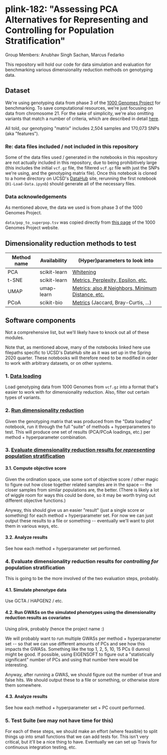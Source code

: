 # plink-182: "Assessing PCA Alternatives for Representing and Controlling for Population Stratification"

Group Members: Anubhav Singh Sachan, Marcus Fedarko

This repository will hold our code for data simulation and evaluation for
benchmarking various dimensionality reduction methods on genotyping data.

## Dataset

We're using genotyping data from phase 3 of the
[1000 Genomes Project](https://www.internationalgenome.org/) for benchmarking.
To save computational resources, we're just focusing on data from chromosome 21.
For the sake of simplicity, we're also omitting variants that match a number of
criteria, which are described in detail
[here](https://nbviewer.jupyter.org/github/fedarko/plink-182/blob/master/notebooks/01-Load-Data.ipynb#bcftools-query-options).

All told, our genotyping "matrix" includes 2,504 samples and 170,073 SNPs (aka "features").

### Re: data files included / not included in this repository

Some of the data files used / generated in the notebooks in this repository are
not actually included in this repository, due to being prohibitively large (this includes
the initial `vcf.gz` file, the filtered `vcf.gz` file with just the SNPs we're using, and
the genotyping matrix file). Once this notebook is cloned to a home directory on UCSD's
[DataHub](http://datahub.ucsd.edu/) site, rerunning the first notebook (`01-Load-Data.ipynb`) should
generate all of the necessary files.

### Data acknowledgements

As mentioned above, the data we used is from phase 3 of the 1000 Genomes Project.

`data/pop_to_superpop.tsv` was copied directly from
[this page](https://www.internationalgenome.org/faq/which-populations-are-part-your-study/) of the 1000
Genomes Project website.

## Dimensionality reduction methods to test

| Method name | Availability | (Hyper)parameters to look into |
| --- | --- | --- |
| PCA | scikit-learn | [Whitening](http://ufldl.stanford.edu/tutorial/unsupervised/PCAWhitening/) |
| t-SNE | scikit-learn | [Metrics, Perplexity, Epsilon, etc.](https://towardsdatascience.com/how-to-tune-hyperparameters-of-tsne-7c0596a18868) |
| UMAP | umap-learn | [Metrics; also # Neighbors, Minimum Distance, etc.](https://umap-learn.readthedocs.io/en/latest/parameters.html)
| PCoA | scikit-bio | [Metrics](http://scikit-bio.org/docs/latest/generated/skbio.diversity.beta_diversity.html?highlight=beta_diversity#skbio.diversity.beta_diversity) (Jaccard, Bray-Curtis, ...) |

## Software components

Not a comprehensive list, but we'll likely have to knock out all of these modules.

Note that, as mentioned above, many of the notebooks linked here use filepaths specific to
UCSD's DataHub site as it was set up in the Spring 2020 quarter. These notebooks will
therefore need to be modified in order to work with arbitrary datasets, or on other systems.

### 1. [Data loading](https://nbviewer.jupyter.org/github/fedarko/plink-182/blob/master/notebooks/01-Load-Data.ipynb)
Load genotyping data from 1000 Genomes from `vcf.gz` into a format that's easier
to work with for dimensionality reduction. Also, filter out certain types of variants.

### 2. [Run dimensionality reduction](https://nbviewer.jupyter.org/github/fedarko/plink-182/blob/master/notebooks/02-Run-Dimensionality-Reduction.ipynb)
Given the genotyping matrix that was produced from the "Data loading" notebook,
run it through the full "suite" of methods + hyperparameters to test.
This will produce one set of results (PCA/PCoA loadings, etc.) per method + hyperparameter combination.

### 3. [Evaluate dimensionality reduction results for _representing_ population stratification](https://nbviewer.jupyter.org/github/fedarko/plink-182/blob/master/notebooks/03-Evaluate-Representation.ipynb)

#### 3.1. Compute objective score
Given the ordination space, use some sort of objective score / other magic to figure out how close together related samples are in the space -- the closer samples from similar populations are, the better. (There is likely a lot of wiggle room for ways this could be done, so it may be worth trying out different objective functions.)

Anyway, this should give us an easier "result" (just a single score or something) for each method + hyperparameter set. For now we can just output these results to a file or something -- eventually we'll want to plot them in various ways, etc.

#### 3.2. Analyze results
See how each method + hyperparameter set performed.

### 4. Evaluate dimensionality reduction results for _controlling for_ population stratification
This is going to be the more involved of the two evaluation steps, probably.

#### 4.1. Simulate phenotype data
Use GCTA / HAPGEN2 / etc.

#### 4.2. Run GWASs on the simulated phenotypes using the dimensionality reduction results as covariates
Using plink, probably (hence the project name :)

We will probably want to run multiple GWASs per method + hyperparameter set -- so that we can use different amounts of PCs and see how this impacts the GWASs. Something like the top 1, 2, 5, 10, 15 PCs (I dunno) might be good. If possible, using EIGENSOFT to figure out a "statistically significant" number of PCs and using that number here would be interesting.

Anyway, after running a GWAS, we should figure out the number of true and false hits. We should output these to a file or something, or otherwise store them somewhere.

#### 4.3. Analyze results
See how each method + hyperparameter set + PC count performed.

### 5. Test Suite (we may not have time for this)
For each of these steps, we should make an effort (where feasible) to split things up into small functions that we can add tests for. This isn't very critical, but it'll be a nice thing to have. Eventually we can set up Travis for continuous integration testing, etc.
